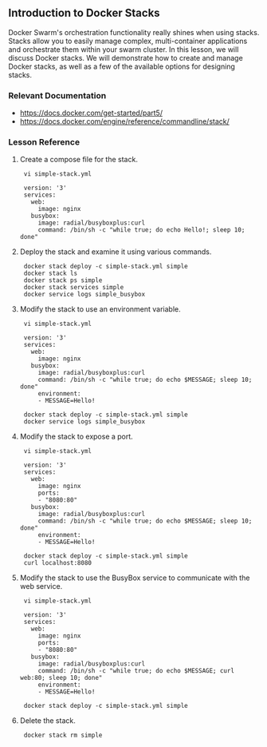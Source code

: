 <h2>Introduction to Docker Stacks</h2>
<p>Docker Swarm's orchestration functionality really shines when using stacks. Stacks allow you to easily manage complex, multi-container applications and orchestrate them within your swarm cluster. In this lesson, we will discuss Docker stacks. We will demonstrate how to create and manage Docker stacks, as well as a few of the available options for designing stacks.</p>
<h3 id="relevant-documentation">Relevant Documentation</h3>
<ul>
<li><a href="https://docs.docker.com/get-started/part5/">https://docs.docker.com/get-started/part5/</a></li>
<li><a href="https://docs.docker.com/engine/reference/commandline/stack/">https://docs.docker.com/engine/reference/commandline/stack/</a></li>
</ul>
<h3 id="lesson-reference">Lesson Reference</h3>
<ol>
<li>
<p>Create a compose file for the stack.</p>
<pre><code> vi simple-stack.yml
</code></pre>
<pre><code> version: '3'
 services:
   web:
     image: nginx
   busybox:
     image: radial/busyboxplus:curl
     command: /bin/sh -c "while true; do echo Hello!; sleep 10; done"
</code></pre>
</li>
<li>
<p>Deploy the stack and examine it using various commands.</p>
<pre><code> docker stack deploy -c simple-stack.yml simple
 docker stack ls
 docker stack ps simple
 docker stack services simple
 docker service logs simple_busybox
</code></pre>
</li>
<li>
<p>Modify the stack to use an environment variable.</p>
<pre><code> vi simple-stack.yml
</code></pre>
<pre><code> version: '3'
 services:
   web:
     image: nginx
   busybox:
     image: radial/busyboxplus:curl
     command: /bin/sh -c "while true; do echo $MESSAGE; sleep 10; done"
     environment:
     - MESSAGE=Hello!
</code></pre>
<pre><code> docker stack deploy -c simple-stack.yml simple
 docker service logs simple_busybox
</code></pre>
</li>
<li>
<p>Modify the stack to expose a port.</p>
<pre><code> vi simple-stack.yml
</code></pre>
<pre><code> version: '3'
 services:
   web:
     image: nginx
     ports:
     - "8080:80"
   busybox:
     image: radial/busyboxplus:curl
     command: /bin/sh -c "while true; do echo $MESSAGE; sleep 10; done"
     environment:
     - MESSAGE=Hello!
</code></pre>
<pre><code> docker stack deploy -c simple-stack.yml simple
 curl localhost:8080
</code></pre>
</li>
<li>
<p>Modify the stack to use the BusyBox service to communicate with the web service.</p>
<pre><code> vi simple-stack.yml
</code></pre>
<pre><code> version: '3'
 services:
   web:
     image: nginx
     ports:
     - "8080:80"
   busybox:
     image: radial/busyboxplus:curl
     command: /bin/sh -c "while true; do echo $MESSAGE; curl web:80; sleep 10; done"
     environment:
     - MESSAGE=Hello!
</code></pre>
<pre><code> docker stack deploy -c simple-stack.yml simple
</code></pre>
</li>
<li>
<p>Delete the stack.</p>
<pre><code> docker stack rm simple</code></pre>
</li>
</ol>
